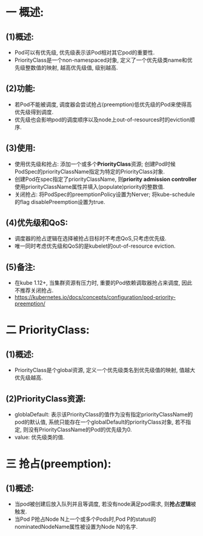 # 一 概述:
## (1)概述:
- Pod可以有优先级, 优先级表示该Pod相对其它pod的重要性.
- PriorityClass是一个non-namespaced对象, 定义了一个优先级类name和优先级整数值的映射, 越高优先级值, 级别越高.

## (2)功能:
- 若Pod不能被调度, 调度器会尝试抢占(preemption)低优先级的Pod来使得高优先级得到调度.
- 优先级也会影响pod的调度顺序以及node上out-of-resources时的eviction顺序.

## (3)使用:
- 使用优先级和抢占: 添加一个或多个**PriorityClass**资源; 创建Pod时候PodSpec的priorityClassName指定为特定的PriorityClass对象.
- 创建Pod在spec指定了priorityClassName, 则**priority admission controller**使用priorityClassName属性并填入(populate)priority的整数值.
- 关闭抢占: 将PodSpec的preemptionPolicy设置为Nerver; 将kube-schedule的flag disablePreemption设置为true.

## (4)优先级和QoS:
- 调度器的抢占逻辑在选择被抢占目标时不考虑QoS,只考虑优先级.
- 唯一同时考虑优先级和QoS的是kubelet的out-of-resource eviction.

## (5)备注:
- 在kube 1.12+, 当集群资源有压力时, 重要的Pod依赖调取器抢占来调度, 因此不推荐关闭抢占.
- https://kubernetes.io/docs/concepts/configuration/pod-priority-preemption/

# 二 PriorityClass:
## (1)概述:
- PriorityClass是个global资源, 定义一个优先级类名到优先级值的映射, 值越大优先级越高.

## (2)PriorityClass资源:
- globlaDefault: 表示该PriorityClass的值作为没有指定priorityClassName的pod的默认值, 系统只能存在一个globalDefault的priorityClass对象, 若不指定, 则没有PriorityClassName的Pod的优先级为0.
- value: 优先级类的值.

# 三 抢占(preemption):
## (1)概述:
- 当pod被创建后放入队列并且等调度, 若没有node满足pod需求, 则**抢占逻辑**被触发.
- 当Pod P抢占Node N上一个或多个Pods时,Pod P的status的nominatedNodeName属性被设置为Node N的名字.

